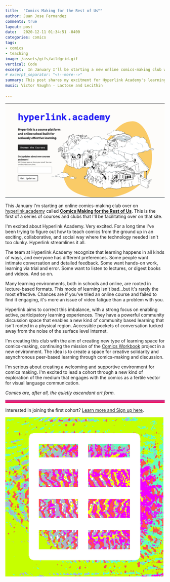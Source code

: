 ```yaml
---
title:  "Comics Making for the Rest of Us™"
author: Juan Jose Fernandez
comments: true
layout: post
date:   2020-12-11 01:34:51 -0400
categories: comics
tags:
- comics
- teaching
image: /assets/gifs/wildgrid.gif
vertical: Code
excerpt:  In January I'll be starting a new online comics-making club with the aim of creating new type of learning space for comics-making. I'm excited to be launching it on Hyperlink Academy. Very excited. For a long time I've been trying to figure out how to teach comics from the ground up in an exciting, collaborative, and social way where the technology needed isn't too clunky. Hyperlink Academy streamlines it all.
# excerpt_separator: "<!--more-->"
summary: This post shares my excitment for Hyperlink Academy's learning platform and announces the launch of the first cohort of the comics-making club, Comics Making for the Rest of Us.
music: Victor Vaughn - Lactose and Lecithin

---
```

<style>
.bar{
    height: 10px;
    background: #bc4e9c;  /* fallback for old browsers */
    background: -webkit-linear-gradient(to top, #f80759, #bc4e9c);  /* Chrome 10-25, Safari 5.1-6 */
    background: linear-gradient(to top, #f80759, #bc4e9c); /* W3C, IE 10+/ Edge, Firefox 16+, Chrome 26+, Opera 12+, Safari 7+ */
    }
</style>
![An image of the Hyperlink Academy homepage](/assets/images/hyperlinkacademy.png)

This January I'm starting an online comics-making club over on [hyperlink.academy](hyperlink.academy) called [**Comics Making for the Rest of Us**](https://hyperlink.academy/courses/comics-making-for-the-rest-of-us/61/cohorts/48). This is the first of a series of courses and clubs that I'll be facilitating over on that site.

I'm excited about Hyperlink Academy. Very excited. For a long time I've been trying to figure out how to teach comics from the ground up in an exciting, collaborative, and social way where the technology needed isn't too clunky. Hyperlink streamlines it all.

The team at Hyperlink Academy recognize that learning happens in all kinds of ways, and everyone has different preferences. Some people want intimate conversation and detailed feedback. Some want hands-on work, learning via trial and error. Some want to listen to lectures, or digest books and videos. And so on.

Many learning environments, both in schools and online, are rooted in lecture-based formats. This mode of learning isn't bad…but it's rarely the most effective. Chances are if you've tried an online course and failed to find it engaging, it's more an issue of video fatigue than a problem with you.

Hyperlink aims to correct this imbalance, with a strong focus on enabling active, participatory learning experiences. They have a powerful community discussion space that enables a new kind of community based learning that isn't rooted in a physical region. Accessible pockets of conversation tucked away from the noise of the surface level internet.

I'm creating this club with the aim of creating new type of learning space for comics-making, continuing the mission of the [Comics Workbook](https://comicsworkbook.com/about/) project in a new environment. The idea is to create a space for creative solidarity and asynchronous peer-based learning through comics-making and discussion.

I'm serious about creating a welcoming and supportive environment for comics making. I'm excited to lead a cohort through a new kind of exploration of the medium that engages with the comics as a fertile vector for visual language communication. 

*Comics are, after all, the quietly ascendant art form.*

<div class="bar"></div>

Interested in joining the first cohort? [Learn more and Sign up here](https://hyperlink.academy/courses/comics-making-for-the-rest-of-us/61/cohorts/48).

![An 8 panel comics grid with a colorful background shimmering](/assets/gifs/wildgrid.gif)

